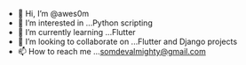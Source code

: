 - 👋 Hi, I’m @awes0m
- 👀 I’m interested in ...Python scripting
- 🌱 I’m currently learning ...Flutter
- 💞️ I’m looking to collaborate on ...Flutter and Django projects
- 📫 How to reach me ...<somdevalmighty@gmail.com>

<!---
awes0m/awes0m is a ✨ special ✨ repository because its `README.md` (this file) appears on your GitHub profile.
You can click the Preview link to take a look at your changes.
--->
